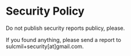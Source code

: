 # Security Policy

Do not publish security reports publicy, please.

If you found anything, please send a report to sulcmil+security[at]gmail.com.

